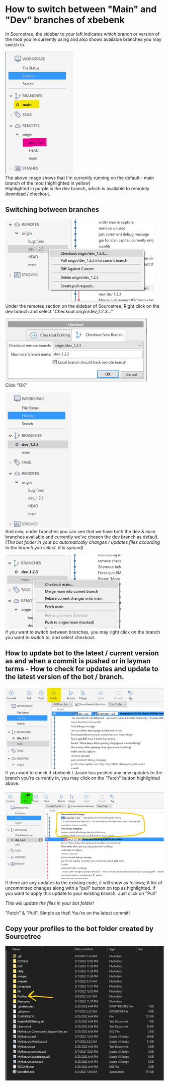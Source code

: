 # How to switch between "Main" and "Dev" branches of xbebenk

In Sourcetree, the sidebar to your left indicates which branch or version of the mod you're currently using and also shows available branches you may switch to. 

![Images](Images/Sourcetree/Sourcetree_20.png)  
The above image shows that I'm currently running on the default - main branch of the mod (highlighted in yellow)  
Highlighted in purple is the dev branch, which is available to remotely download / checkout. 

## Switching between branches  
![Images](Images/Sourcetree/Sourcetree_13.png)  
Under the remotes section on the sidebar of Sourcetree, Right click on the dev branch and select "Checkout origin/dev_1.2.3..."


![Images](Images/Sourcetree/Sourcetree_14.png)  
Click "OK"

![Images](Images/Sourcetree/Sourcetree_15.png)  
And now, under branches you can see that we have both the dev & main branches available and currently we've chosen the dev branch as default. 
*(The bot folder in your pc automatically changes / updates files according to the branch you select. It is synced)*

![Images](Images/Sourcetree/Sourcetree_16.png)  
If you want to switch between branches, you may right click on the branch you want to switch to,  and select checkout. 

## How to update bot to the latest / current version as and when a commit is pushed or in layman terms - How to check for updates and update to the latest version of the bot  / branch.

![Images](Images/Sourcetree/Sourcetree_17.png)  
If you want to check if xbebenk / Jason has pushed any new updates to the branch you're currently in, you may click on the "Fetch" button highlighted above. 

![Images](Images/Sourcetree/Sourcetree_18.png)  
If there are any updates to the existing code, it will show as follows; A list of uncommitted changes along with a "pull" button on top as highlighted. If you want to apply this update to your existing branch, Just click on "Pull"

*This will update the files in your bot folder!*


"Fetch" & "Pull", Simple as that! You're on the latest commit!


## Copy your profiles to the bot folder created by Sourcetree
![Images](Images/Sourcetree/Sourcetree_19.png)  

